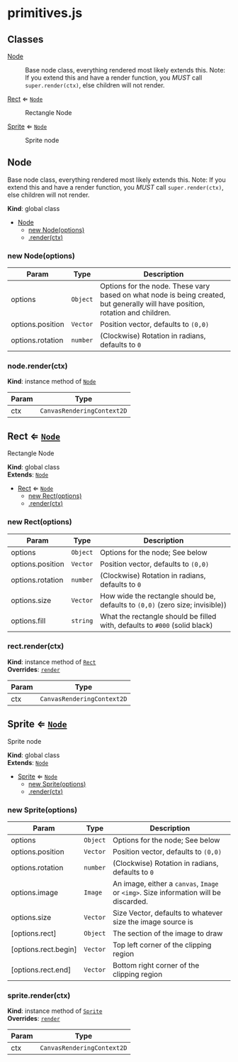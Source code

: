 # primitives.js
## Classes

<dl>
<dt><a href="#Node">Node</a></dt>
<dd><p>Base node class, everything rendered most likely extends this.
Note: If you extend this and have a render function, you <em>MUST</em> call <code>super.render(ctx)</code>, else children will not render.</p>
</dd>
<dt><a href="#Rect">Rect</a> ⇐ <code><a href="#Node">Node</a></code></dt>
<dd><p>Rectangle Node</p>
</dd>
<dt><a href="#Sprite">Sprite</a> ⇐ <code><a href="#Node">Node</a></code></dt>
<dd><p>Sprite node</p>
</dd>
</dl>

<a name="Node"></a>

## Node
Base node class, everything rendered most likely extends this.
Note: If you extend this and have a render function, you *MUST* call `super.render(ctx)`, else children will not render.

**Kind**: global class  

* [Node](#Node)
    * [new Node(options)](#new_Node_new)
    * [.render(ctx)](#Node+render)

<a name="new_Node_new"></a>

### new Node(options)

| Param | Type | Description |
| --- | --- | --- |
| options | <code>Object</code> | Options for the node. These vary based on what node is being created, but generally will have position, rotation and children. |
| options.position | <code>Vector</code> | Position vector, defaults to `(0,0)` |
| options.rotation | <code>number</code> | (Clockwise) Rotation in radians, defaults to `0` |

<a name="Node+render"></a>

### node.render(ctx)
**Kind**: instance method of [<code>Node</code>](#Node)  

| Param | Type |
| --- | --- |
| ctx | <code>CanvasRenderingContext2D</code> | 

<a name="Rect"></a>

## Rect ⇐ [<code>Node</code>](#Node)
Rectangle Node

**Kind**: global class  
**Extends**: [<code>Node</code>](#Node)  

* [Rect](#Rect) ⇐ [<code>Node</code>](#Node)
    * [new Rect(options)](#new_Rect_new)
    * [.render(ctx)](#Node+render)

<a name="new_Rect_new"></a>

### new Rect(options)

| Param | Type | Description |
| --- | --- | --- |
| options | <code>Object</code> | Options for the node; See below |
| options.position | <code>Vector</code> | Position vector, defaults to `(0,0)` |
| options.rotation | <code>number</code> | (Clockwise) Rotation in radians, defaults to `0` |
| options.size | <code>Vector</code> | How wide the rectangle should be, defaults to `(0,0)` (zero size; invisible)) |
| options.fill | <code>string</code> | What the rectangle should be filled with, defaults to `#000` (solid black) |

<a name="Node+render"></a>

### rect.render(ctx)
**Kind**: instance method of [<code>Rect</code>](#Rect)  
**Overrides**: [<code>render</code>](#Node+render)  

| Param | Type |
| --- | --- |
| ctx | <code>CanvasRenderingContext2D</code> | 

<a name="Sprite"></a>

## Sprite ⇐ [<code>Node</code>](#Node)
Sprite node

**Kind**: global class  
**Extends**: [<code>Node</code>](#Node)  

* [Sprite](#Sprite) ⇐ [<code>Node</code>](#Node)
    * [new Sprite(options)](#new_Sprite_new)
    * [.render(ctx)](#Node+render)

<a name="new_Sprite_new"></a>

### new Sprite(options)

| Param | Type | Description |
| --- | --- | --- |
| options | <code>Object</code> | Options for the node; See below |
| options.position | <code>Vector</code> | Position vector, defaults to `(0,0)` |
| options.rotation | <code>number</code> | (Clockwise) Rotation in radians, defaults to `0` |
| options.image | <code>Image</code> | An image, either a `canvas`, `Image` or `<img>`. Size information will be discarded. |
| options.size | <code>Vector</code> | Size Vector, defaults to whatever size the image source is |
| [options.rect] | <code>Object</code> | The section of the image to draw |
| [options.rect.begin] | <code>Vector</code> | Top left corner of the clipping region |
| [options.rect.end] | <code>Vector</code> | Bottom right corner of the clipping region |

<a name="Node+render"></a>

### sprite.render(ctx)
**Kind**: instance method of [<code>Sprite</code>](#Sprite)  
**Overrides**: [<code>render</code>](#Node+render)  

| Param | Type |
| --- | --- |
| ctx | <code>CanvasRenderingContext2D</code> | 

